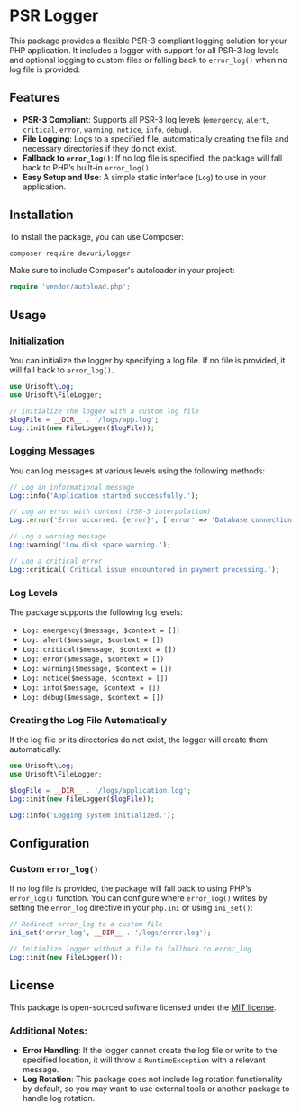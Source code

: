# PSR Logger

This package provides a flexible PSR-3 compliant logging solution for your PHP application. It includes a logger with support for all PSR-3 log levels and optional logging to custom files or falling back to `error_log()` when no log file is provided.

## Features

- **PSR-3 Compliant**: Supports all PSR-3 log levels (`emergency`, `alert`, `critical`, `error`, `warning`, `notice`, `info`, `debug`).
- **File Logging**: Logs to a specified file, automatically creating the file and necessary directories if they do not exist.
- **Fallback to `error_log()`**: If no log file is specified, the package will fall back to PHP’s built-in `error_log()`.
- **Easy Setup and Use**: A simple static interface (`Log`) to use in your application.

## Installation

To install the package, you can use Composer:

```bash
composer require devuri/logger
```

Make sure to include Composer's autoloader in your project:

```php
require 'vendor/autoload.php';
```

## Usage

### Initialization

You can initialize the logger by specifying a log file. If no file is provided, it will fall back to `error_log()`.

```php
use Urisoft\Log;
use Urisoft\FileLogger;

// Initialize the logger with a custom log file
$logFile = __DIR__ . '/logs/app.log';
Log::init(new FileLogger($logFile));
```

### Logging Messages

You can log messages at various levels using the following methods:

```php
// Log an informational message
Log::info('Application started successfully.');

// Log an error with context (PSR-3 interpolation)
Log::error('Error occurred: {error}', ['error' => 'Database connection failed']);

// Log a warning message
Log::warning('Low disk space warning.');

// Log a critical error
Log::critical('Critical issue encountered in payment processing.');
```

### Log Levels

The package supports the following log levels:

- `Log::emergency($message, $context = [])`
- `Log::alert($message, $context = [])`
- `Log::critical($message, $context = [])`
- `Log::error($message, $context = [])`
- `Log::warning($message, $context = [])`
- `Log::notice($message, $context = [])`
- `Log::info($message, $context = [])`
- `Log::debug($message, $context = [])`

### Creating the Log File Automatically

If the log file or its directories do not exist, the logger will create them automatically:

```php
use Urisoft\Log;
use Urisoft\FileLogger;

$logFile = __DIR__ . '/logs/application.log';
Log::init(new FileLogger($logFile));  

Log::info('Logging system initialized.');
```

## Configuration

### Custom `error_log()`

If no log file is provided, the package will fall back to using PHP’s `error_log()` function. You can configure where `error_log()` writes by setting the `error_log` directive in your `php.ini` or using `ini_set()`:

```php
// Redirect error_log to a custom file
ini_set('error_log', __DIR__ . '/logs/error.log');

// Initialize logger without a file to fallback to error_log
Log::init(new FileLogger());
```

## License

This package is open-sourced software licensed under the [MIT license](https://opensource.org/licenses/MIT).

### Additional Notes:

- **Error Handling**: If the logger cannot create the log file or write to the specified location, it will throw a `RuntimeException` with a relevant message.
- **Log Rotation**: This package does not include log rotation functionality by default, so you may want to use external tools or another package to handle log rotation.
